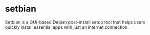# setbian
Setbian is a GUI-based Debian post-install setup tool that helps users quickly install essential apps with just an internet connection.
